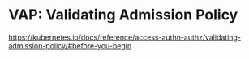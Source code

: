 # VAP: Validating Admission Policy

https://kubernetes.io/docs/reference/access-authn-authz/validating-admission-policy/#before-you-begin